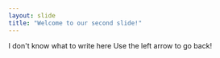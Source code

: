 ```yaml
---
layout: slide
title: "Welcome to our second slide!"
---
```

I don't know what to write here
Use the left arrow to go back!

